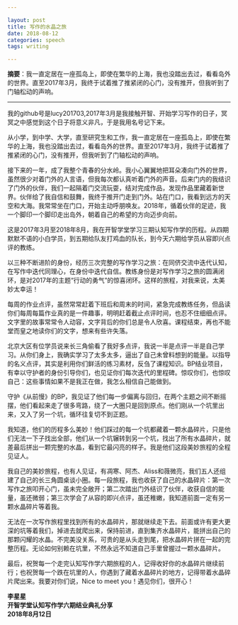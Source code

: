 ```yaml
---

layout: post  
title: 写作的水晶之旅  
date: 2018-08-12  
categories: speech  
tags: writing  

---
```


**摘要**：我一直定居在一座孤岛上，即使在繁华的上海，我也没踏出去过，看看岛外的世界。直至2017年3月，我终于试着推了推紧闭的心门，没有推开，但我听到了门轴松动的声响。

---

我的github号是lucy201703,2017年3月是我接触开智、开始学习写作的日子，冥冥之中感觉到这个日子将意义非凡，于是我用名号记下来。

从小学，到中学、大学，直至研究生和工作，我一直定居在一座孤岛上，即使在繁华的上海，我也没踏出去过，看看岛外的世界。直至2017年3月，我终于试着推了推紧闭的心门，没有推开，但我听到了门轴松动的声响。

接下来的一年，成了我整个青春的分水岭。我小心翼翼地把耳朵凑向门外的世界，虽然很少对着门外的人言语，但我每次都认真听着门外的声音。后来门内的我结识了门外的伙伴，我们一起隔着门交流玩耍，结对完成作品，发现作品里藏着新世界。伙伴给了我自信和鼓舞，我终于推开门走到门外。站在门口，我看到远方的天空和大海。我常常坐在门口，开始主动呼朋唤友。2018年，循着伙伴的足迹，我一个脚印一个脚印走出岛外，朝着自己的希望的方向迈步向前。

这是2017年3月至2018年8月，我在开智学堂学习三期认知写作学的历程。从四期默默不语的小白学员，到五期给队友打鸡血的队长，到今天六期给学员从容即兴点评的教练。

以三种不断进阶的身份，经历三次完整的写作学习之旅：在同侪交流中迭代认知，在写作中迭代同理心，在身份中迭代自信。教练身份是对写作学习之旅的圆满闭环，是对2017年的主题“行动的勇气”的惊喜闭环。这样的旅程，对我来说，太美妙太幸运！

每周的作业点评，虽然常常赶着下班后和周末的时间，紧急完成教练任务，但品读你们每周每篇作业真的是一件趣事，明明赶着截止点评时间，也忍不住细细点评。文字里的故事常常令人动容，文字背后的你们总是令人欣喜。课程结束，再也不能堂而皇之地读你们的文字，想来有些许失落。

北京大区有位学员说来长三角偷看了我好多点评，我说一半是点评一半是自己学习。从你们身上，我确实学习了太多太多，逼出了自己未曾料想到的能量。以指导的名义点评，其实是利用你们鲜活的练习素材，反刍了课程知识。BP结业项目，有幸以守护者的身份引导你们，也见证你们每次迭代的里程碑。惊叹你们，也惊叹自己：这些事情如果不是我正在做，我怎么相信自己能做到。

守护《从前慢》的BP，我见证了他们每一步偏离与回归，在两个主题之间不断摇摆，他们看起来走了很多弯路，绕了一大圈只是回到原点。他们刚从一个坑里出来，又入了另一个坑，循环往复切不到正题。

我知道，他们的历程多么美妙！他们踩过的每一个坑都藏着一颗水晶碎片，只是他们无法一下子找出全部，他们从一个坑辗转到另一个坑，找出了所有水晶碎片，就差最后拼出一颗完整的水晶，看到它最闪亮的样子。我是他们这段美妙旅程的全程见证人。

我自己的美妙旅程，也有人见证，有凋寒、阿杰、Aliss和薇微亮，我们五人还组建了自己的长三角圆桌谈小圈。每一段旅程，我也收获了自己的水晶碎片：第一次写作之旅叩开心门，虽未完全敞开；第二次踏出门外结识了伙伴，收获自信的能量，虽还微弱；第三次学会了从容的即兴点评，虽还稚嫩，我知道前面一定有另一颗水晶碎片等着我。

无法在一次写作旅程里找到所有的水晶碎片，那就继续走下去。前面或许有更大更深的坑等着我们，掉进去就爬出来，保持前进，直到集齐水晶碎片，能拼出自己的那颗闪耀的水晶。不完美没关系，可贵的是从头走到尾，把水晶碎片拼在一起的完整历程。无论如何别赖在坑里，不然永远不知道自己手里曾握过一颗水晶碎片。

最后，祝贺每一个走完认知写作学六期旅程的人，记得收好你的水晶碎片继续前行；也祝贺每一个跌在坑里的人，你遇到了藏着水晶碎片的地方，记得带着水晶碎片爬出来。我要对你们说，Nice to meet you！遇见你们，很开心！


**李星星  
开智学堂认知写作学六期结业典礼分享  
2018年8月12日**
